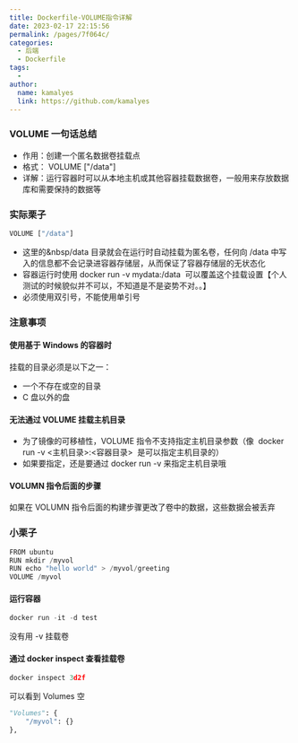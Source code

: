 ```yaml
---
title: Dockerfile-VOLUME指令详解
date: 2023-02-17 22:15:56
permalink: /pages/7f064c/
categories:
  - 后端
  - Dockerfile
tags:
  - 
author: 
  name: kamalyes
  link: https://github.com/kamalyes
---
```

### VOLUME 一句话总结

- 作用：创建一个匿名数据卷挂载点
- 格式：&nbsp;VOLUME ["/data"]&nbsp;
- 详解：运行容器时可以从本地主机或其他容器挂载数据卷，一般用来存放数据库和需要保持的数据等

### 实际栗子
```python
VOLUME ["/data"] 
```

- 这里的&nbsp/data&nbsp;目录就会在运行时自动挂载为匿名卷，任何向 /data 中写入的信息都不会记录进容器存储层，从而保证了容器存储层的无状态化
- 容器运行时使用&nbsp;docker run -v mydata:/data &nbsp;可以覆盖这个挂载设置【个人测试的时候貌似并不可以，不知道是不是姿势不对。。】
- 必须使用双引号，不能使用单引号

### 注意事项
#### 使用基于 Windows 的容器时
挂载的目录必须是以下之一：

- 一个不存在或空的目录
- C 盘以外的盘

#### 无法通过 VOLUME 挂载主机目录

- 为了镜像的可移植性，VOLUME 指令不支持指定主机目录参数（像&nbsp;&nbsp;docker run -v <主机目录>:<容器目录>&nbsp; 是可以指定主机目录的）
- 如果要指定，还是要通过 docker run -v 来指定主机目录哦


#### VOLUMN 指令后面的步骤
如果在 VOLUMN 指令后面的构建步骤更改了卷中的数据，这些数据会被丢弃

### 小栗子
```python
FROM ubuntu
RUN mkdir /myvol
RUN echo "hello world" > /myvol/greeting
VOLUME /myvol
```

#### 运行容器
```python
docker run -it -d test
```
没有用 -v 挂载卷

#### 通过 docker inspect 查看挂载卷
```python
docker inspect 3d2f
```
可以看到 Volumes 空
```python
"Volumes": {
    "/myvol": {}
},
```
